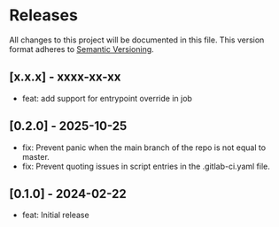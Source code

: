 # Releases
All changes to this project will be documented in this file. This version
format adheres to [Semantic Versioning](https://semver.org/spec/v2.0.0.html).

## [x.x.x] - xxxx-xx-xx

- feat: add support for entrypoint override in job

## [0.2.0] - 2025-10-25

- fix: Prevent panic when the main branch of the repo is not equal to master.
- fix: Prevent quoting issues in script entries in the .gitlab-ci.yaml file.

## [0.1.0] - 2024-02-22

- feat: Initial release
